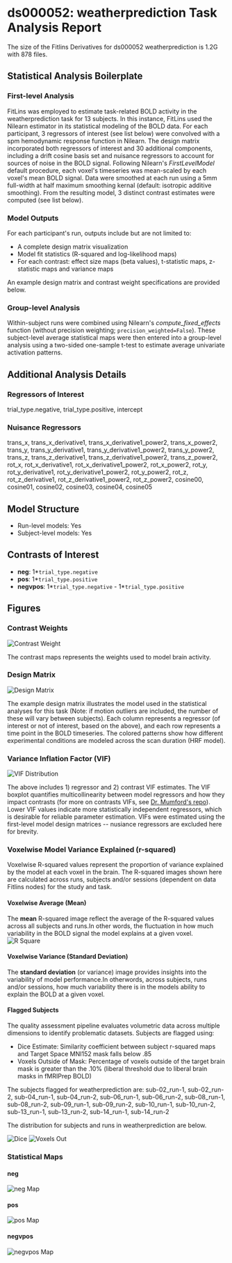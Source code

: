 # ds000052: weatherprediction Task Analysis Report

The size of the Fitlins Derivatives for ds000052 weatherprediction is 1.2G with 878 files.

## Statistical Analysis Boilerplate

### First-level Analysis
FitLins was employed to estimate task-related BOLD activity in the weatherprediction task for 13 subjects. In this instance, FitLins used the Nilearn estimator in its statistical modeling of the BOLD data. For each participant, 3 regressors of interest (see list below) were convolved with a spm hemodynamic response function in Nilearn. The design matrix incorporated both regressors of interest and 30 additional components, including a drift cosine basis set and nuisance regressors to account for sources of noise in the BOLD signal. Following Nilearn's *FirstLevelModel* default procedure, each voxel's timeseries was mean-scaled by each voxel's mean BOLD signal. Data were smoothed at each run using a 5mm full-width at half maximum smoothing kernal (default: isotropic additive smoothing). From the resulting model, 3 distinct contrast estimates were computed (see list below).

### Model Outputs
For each participant's run, outputs include but are not limited to:
- A complete design matrix visualization
- Model fit statistics (R-squared and log-likelihood maps)
- For each contrast: effect size maps (beta values), t-statistic maps, z-statistic maps and variance maps

An example design matrix and contrast weight specifications are provided below.

### Group-level Analysis
Within-subject runs were combined using Nilearn's *compute_fixed_effects* function (without precision weighting; `precision_weighted=False`). These subject-level average statistical maps were then entered into a group-level analysis using a two-sided one-sample t-test to estimate average univariate activation patterns.

## Additional Analysis Details 
### Regressors of Interest
trial_type.negative, trial_type.positive, intercept
### Nuisance Regressors
trans_x, trans_x_derivative1, trans_x_derivative1_power2, trans_x_power2, trans_y, trans_y_derivative1, trans_y_derivative1_power2, trans_y_power2, trans_z, trans_z_derivative1, trans_z_derivative1_power2, trans_z_power2, rot_x, rot_x_derivative1, rot_x_derivative1_power2, rot_x_power2, rot_y, rot_y_derivative1, rot_y_derivative1_power2, rot_y_power2, rot_z, rot_z_derivative1, rot_z_derivative1_power2, rot_z_power2, cosine00, cosine01, cosine02, cosine03, cosine04, cosine05
## Model Structure
- Run-level models: Yes
- Subject-level models: Yes

## Contrasts of Interest
- **neg**: 1*`trial_type.negative`
- **pos**: 1*`trial_type.positive`
- **negvpos**: 1*`trial_type.negative` - 1*`trial_type.positive`

## Figures

### Contrast Weights
![Contrast Weight](./imgs/ds000052_task-weatherprediction_contrast-matrix.svg)

The contrast maps represents the weights used to model brain activity.

### Design Matrix
![Design Matrix](./imgs/ds000052_task-weatherprediction_design-matrix.svg)

The example design matrix illustrates the model used in the statistical analyses for this task (Note: if motion outliers are included, the number of these will vary between subjects). Each column represents a regressor (of interest or not of interest, based on the above), and each row represents a time point in the BOLD timeseries. The colored patterns show how different experimental conditions are modeled across the scan duration (HRF model).

### Variance Inflation Factor (VIF)
![VIF Distribution](./imgs/ds000052_task-weatherprediction_vif-boxplot.png)

The above includes 1) regressor and 2) contrast VIF estimates. The VIF boxplot quantifies multicollinearity between model regressors and how they impact contrasts (for more on contrasts VIFs, see [Dr. Mumford's repo](https://github.com/jmumford/vif_contrasts)). Lower VIF values indicate more statistically independent regressors, which is desirable for reliable parameter estimation. VIFs were estimated using the first-level model design matrices -- nusiance regressors are excluded here for brevity.

### Voxelwise Model Variance Explained (r-squared)
Voxelwise R-squared values represent the proportion of variance explained by the model at each voxel in the brain. The R-squared images shown here are calculated across runs, subjects and/or sessions (dependent on data Fitlins nodes) for the study and task.

#### Voxelwise Average (Mean)
The **mean** R-squared image reflect the average of the R-squared values across all subjects and runs.In other words, the fluctuation in how much variability in the BOLD signal the model explains at a given voxel.
![R Square](./imgs/ds000052_task-weatherprediction_rsquare-mean.png)

#### Voxelwise Variance (Standard Deviation)
The **standard deviation** (or variance) image provides insights into the variability of model performance.In otherwords, across subjects, runs and/or sessions, how much variability there is in the models ability to explain the BOLD at a given voxel.

#### Flagged Subjects
The quality assessment pipeline evaluates volumetric data across multiple dimensions to identify problematic datasets. Subjects are flagged using: 

  - Dice Estimate: Similarity coefficient between subject r-squared maps and Target Space MNI152 mask falls below .85 
  - Voxels Outside of Mask: Percentage of voxels outside of the target brain mask is greater than the .10% (liberal threshold due to liberal brain masks in fMRIPrep BOLD) 

The subjects flagged for weatherprediction are:
sub-02_run-1, sub-02_run-2, sub-04_run-1, sub-04_run-2, sub-06_run-1, sub-06_run-2, sub-08_run-1, sub-08_run-2, sub-09_run-1, sub-09_run-2, sub-10_run-1, sub-10_run-2, sub-13_run-1, sub-13_run-2, sub-14_run-1, sub-14_run-2

The distribution for subjects and runs in weatherprediction are below. 

![Dice](./imgs/ds000052_task-weatherprediction_hist-dicesimilarity.png)
![Voxels Out](./imgs/ds000052_task-weatherprediction_hist-voxoutmask.png)

### Statistical Maps

#### neg
![neg Map](./imgs/ds000052_task-weatherprediction_contrast-neg_map.png)

#### pos
![pos Map](./imgs/ds000052_task-weatherprediction_contrast-pos_map.png)

#### negvpos
![negvpos Map](./imgs/ds000052_task-weatherprediction_contrast-negvpos_map.png)
